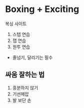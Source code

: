 # Boxing + Exciting

복싱 사이트

1. 스텝 연습
1. 잽 연습
1. 원투 연습

- 줄넘기, 달리기는 필수

## 싸움 잘하는 법

1. 흥분하지 않기
1. 기선제압
1. 발 보단 손
